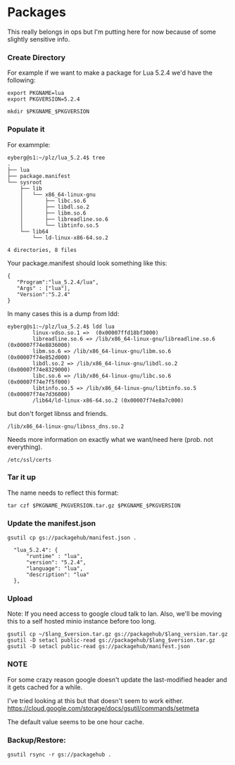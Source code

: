 # Packages

This really belongs in ops but I'm putting here for now because of some
slightly sensitive info.

### Create Directory

For example if we want to make a package for Lua 5.2.4 we'd have the
following:

```
export PKGNAME=lua
export PKGVERSION=5.2.4

mkdir $PKGNAME_$PKGVERSION
```

### Populate it

For exammple:

```
eyberg@s1:~/plz/lua_5.2.4$ tree
.
├── lua
├── package.manifest
└── sysroot
    ├── lib
    │   └── x86_64-linux-gnu
    │       ├── libc.so.6
    │       ├── libdl.so.2
    │       ├── libm.so.6
    │       ├── libreadline.so.6
    │       └── libtinfo.so.5
    └── lib64
        └── ld-linux-x86-64.so.2

4 directories, 8 files
```

Your package.manifest should look something like this:

```
{
   "Program":"lua_5.2.4/lua",
   "Args" : ["lua"],
   "Version":"5.2.4"
}
```

In many cases this is a dump from ldd:

```
eyberg@s1:~/plz/lua_5.2.4$ ldd lua
        linux-vdso.so.1 =>  (0x00007ffd18bf3000)
        libreadline.so.6 => /lib/x86_64-linux-gnu/libreadline.so.6 (0x00007f74e8836000)
        libm.so.6 => /lib/x86_64-linux-gnu/libm.so.6 (0x00007f74e852d000)
        libdl.so.2 => /lib/x86_64-linux-gnu/libdl.so.2 (0x00007f74e8329000)
        libc.so.6 => /lib/x86_64-linux-gnu/libc.so.6 (0x00007f74e7f5f000)
        libtinfo.so.5 => /lib/x86_64-linux-gnu/libtinfo.so.5 (0x00007f74e7d36000)
        /lib64/ld-linux-x86-64.so.2 (0x00007f74e8a7c000)
```

but don't forget libnss and friends.

```
/lib/x86_64-linux-gnu/libnss_dns.so.2
```

Needs more information on exactly what we want/need here (prob. not
everything).

```
/etc/ssl/certs
```

### Tar it up

The name needs to reflect this format:

```
tar czf $PKGNAME_PKGVERSION.tar.gz $PKGNAME_$PKGVERSION
```

### Update the manifest.json

```
gsutil cp gs://packagehub/manifest.json .
```

```
  "lua_5.2.4": {
      "runtime" : "lua",
      "version": "5.2.4",
      "language": "lua",
      "description": "lua"
  },
```

### Upload

Note: If you need access to google cloud talk to Ian. Also, we'll be
moving this to a self hosted minio instance before too long.

```
gsutil cp ~/$lang_$version.tar.gz gs://packagehub/$lang_version.tar.gz
gsutil -D setacl public-read gs://packagehub/$lang_$version.tar.gz
gsutil -D setacl public-read gs://packagehub/manifest.json
```

### NOTE

For some crazy reason google doesn't update the last-modified header and
it gets cached for a while.

I've tried looking at this but that doesn't seem to work either.
https://cloud.google.com/storage/docs/gsutil/commands/setmeta

The default value seems to be one hour cache.

### Backup/Restore:

```
gsutil rsync -r gs://packagehub .
```

